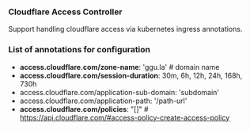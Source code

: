 ### Cloudflare Access Controller
Support handling cloudflare access via kubernetes ingress annotations.

### List of annotations for configuration
- **access.cloudflare.com/zone-name**: 'ggu.la' # domain name
- **access.cloudflare.com/session-duration**: 30m, 6h, 12h, 24h, 168h, 730h
- access.cloudflare.com/application-sub-domain: 'subdomain'
- access.cloudflare.com/application-path: '/path-url'
- **access.cloudflare.com/policies**: "[]" # https://api.cloudflare.com/#access-policy-create-access-policy